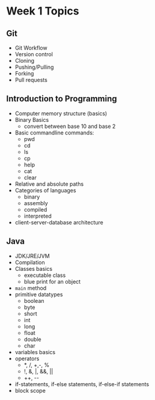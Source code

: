 # Week 1 Topics

## Git
* Git Workflow
* Version control
* Cloning
* Pushing/Pulling 
* Forking
* Pull requests

## Introduction to Programming
* Computer memory structure (basics)
* Binary Basics
  - convert between base 10 and base 2
* Basic commandline commands:
  - pwd
  - cd
  - ls
  - cp
  - help
  - cat
  - clear
* Relative and absolute paths
* Categories of languages
  - binary
  - assembly
  - compiled
  - interpreted 
* client-server-database architecture 

## Java
* JDK/JRE/JVM
* Compilation
* Classes basics
  - executable class
  - blue print for an object 
* `main` method
* primitive datatypes
  - boolean
  - byte
  - short
  - int
  - long 
  - float 
  - double
  - char
* variables basics
* operators 
  - *, /, +,-, %
  - !, &, |, &&, ||
  - ++, --
* if-statements, if-else statements, if-else-if statements
* block scope

